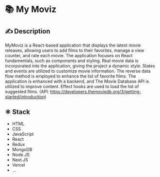 # 📚 My Moviz

## ✍️ Description

MyMoviz is a React-based application that displays the latest movie releases, allowing users to add films to their favorites, manage a view counter, and rate each movie. The application focuses on React fundamentals, such as components and styling. Real movie data is incorporated into the application, giving the project a dynamic style. States and events are utilized to customize movie information. The reverse data flow method is employed to enhance the list of favorite films. The application is enhanced with a backend, and The Movie Database API is utilized to improve content. Effect hooks are used to load the list of suggested films. (API: https://developers.themoviedb.org/3/getting-started/introduction)

## ⚛️ Stack

- HTML
- CSS
- JavaScript
- React
- Redux
- MongoDB
- Node.JS
- Next.JS
- Vercel
- …


